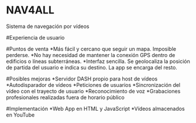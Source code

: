 # NAV4ALL
Sistema de navegación por vídeos

#Experiencia de usuario

#Puntos de venta
*Más fácil y cercano que seguir un mapa. Imposible perderse.
*No hay necesidad de mantener la conexión GPS dentro de edificios o líneas subterráneas.
*Interfaz sencilla. Se geolocaliza la posición de partida del usuario e indica su destino. La app se encarga del resto.

#Posibles mejoras
*Servidor DASH propio para host de vídeos
*Autodisparador de vídeos
*Peticiones de usuarios
*Sincronización del vídeo con el trayecto de usuario 
*Reconocimiento de voz
*Grabaciones profesionales realizadas fuera de horario público

#Implementación
*Web App en HTML y JavaScript
*Vídeos almacenados en YouTube
